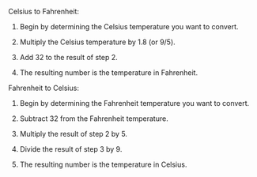 Celsius to Fahrenheit:

1. Begin by determining the Celsius temperature you want to convert.

2. Multiply the Celsius temperature by 1.8 (or 9/5).

3. Add 32 to the result of step 2.

4. The resulting number is the temperature in Fahrenheit.

Fahrenheit to Celsius:

1. Begin by determining the Fahrenheit temperature you want to convert.

2. Subtract 32 from the Fahrenheit temperature.

3. Multiply the result of step 2 by 5.

4. Divide the result of step 3 by 9.

5. The resulting number is the temperature in Celsius.

